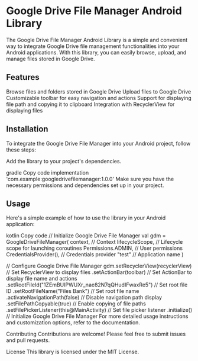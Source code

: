# Google Drive File Manager Android Library
The Google Drive File Manager Android Library is a simple and convenient way to integrate Google Drive file management functionalities into your Android applications. With this library, you can easily browse, upload, and manage files stored in Google Drive.

## Features
Browse files and folders stored in Google Drive
Upload files to Google Drive
Customizable toolbar for easy navigation and actions
Support for displaying file path and copying it to clipboard
Integration with RecyclerView for displaying files

## Installation
To integrate the Google Drive File Manager into your Android project, follow these steps:

Add the library to your project's dependencies.

gradle
Copy code
implementation 'com.example:googledrivefilemanager:1.0.0'
Make sure you have the necessary permissions and dependencies set up in your project.

## Usage
Here's a simple example of how to use the library in your Android application:

kotlin
Copy code
// Initialize Google Drive File Manager
val gdm = GoogleDriveFileManager(
    context, // Context
    lifecycleScope, // Lifecycle scope for launching coroutines
    Permissions.ADMIN, // User permissions
    CredentialsProvider(), // Credentials provider
    "test" // Application name
)

// Configure Google Drive File Manager
gdm.setRecyclerView(recyclerView) // Set RecyclerView to display files
   .setActionBar(toolbar) // Set ActionBar to display file name and actions
   .setRootFileId("1ZEmBUIPWUXr_nae82N7qQHudIFwaxRe5") // Set root file ID
   .setRootFileName("Files Bank") // Set root file name
   .activateNavigationPath(false) // Disable navigation path display
   .setFilePathCopyable(true) // Enable copying of file paths
   .setFilePickerListener(this@MainActivity) // Set file picker listener
   .initialize() // Initialize Google Drive File Manager
For more detailed usage instructions and customization options, refer to the documentation.

Contributing
Contributions are welcome! Please feel free to submit issues and pull requests.

License
This library is licensed under the MIT License.

